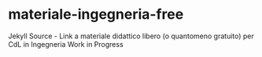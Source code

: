 # materiale-ingegneria-free
Jekyll Source - Link a materiale didattico libero (o quantomeno gratuito) per CdL in Ingegneria
 Work in Progress
